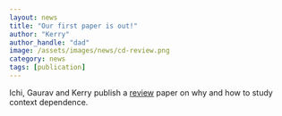 ```yaml
---
layout: news
title: "Our first paper is out!"
author: "Kerry"
author_handle: "dad"
image: /assets/images/news/cd-review.png
category: news
tags: [publication]
---
```

Ichi, Gaurav and Kerry publish a [review] paper on why and how to study context dependence.

[review]: http://kgslab.org/papers/paper/context-dependence-review
